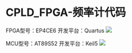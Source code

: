 # CPLD_FPGA-频率计代码
FPGA型号：EP4CE6  开发平台：Quartus
![](http://ovi0g999d.bkt.clouddn.com/201807191349_431.jpg)    

MCU型号：AT89S52  开发平台：Keil5
![](http://ovi0g999d.bkt.clouddn.com/201807191349_380.jpg)